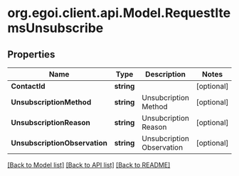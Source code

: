 
# org.egoi.client.api.Model.RequestItemsUnsubscribe

## Properties

Name | Type | Description | Notes
------------ | ------------- | ------------- | -------------
**ContactId** | **string** |  | [optional] 
**UnsubscriptionMethod** | **string** | Unsubcription Method | [optional] 
**UnsubscriptionReason** | **string** | Unsubcription Reason | [optional] 
**UnsubscriptionObservation** | **string** | Unsubcription Observation | [optional] 

[[Back to Model list]](../README.md#documentation-for-models)
[[Back to API list]](../README.md#documentation-for-api-endpoints)
[[Back to README]](../README.md)


